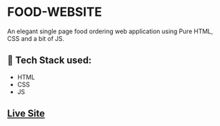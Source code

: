 # FOOD-WEBSITE
An elegant single page food ordering web application using Pure HTML, CSS and a bit of JS.

## :rocket: Tech Stack used: 
- HTML
- CSS
- JS

## [Live Site](https://dashing-queijadas-595b95.netlify.app/?#)
